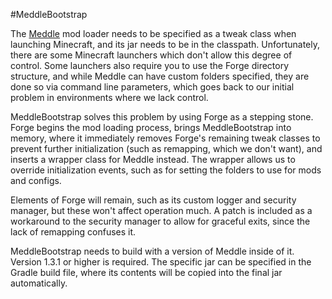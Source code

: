#MeddleBootstrap

The [Meddle](https://github.com/FyberOptic/Meddle) mod loader needs to be specified as a tweak class when launching Minecraft, and its jar needs to be in the classpath.  Unfortunately, there are some Minecraft launchers which don't allow this degree of control.  Some launchers also require you to use the Forge directory structure, and while Meddle can have custom folders specified, they are done so via command line parameters, which goes back to our initial problem in environments where we lack control.

MeddleBootstrap solves this problem by using Forge as a stepping stone.  Forge begins the mod loading process, brings MeddleBootstrap into memory, where it immediately removes Forge's remaining tweak classes to prevent further initialization (such as remapping, which we don't want), and inserts a wrapper class for Meddle instead.  The wrapper allows us to override initialization events, such as for setting the folders to use for mods and configs.

Elements of Forge will remain, such as its custom logger and security manager, but these won't affect operation much.  A patch is included as a workaround to the security manager to allow for graceful exits, since the lack of remapping confuses it.

MeddleBootstrap needs to build with a version of Meddle inside of it.  Version 1.3.1 or higher is required.  The specific jar can be specified in the Gradle build file, where its contents will be copied into the final jar automatically.


